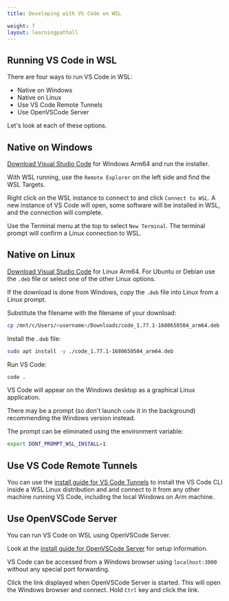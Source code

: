 ```yaml
---
title: Developing with VS Code on WSL

weight: 7
layout: learningpathall
---
```


## Running VS Code in WSL

There are four ways to run VS Code in WSL:
- Native on Windows
- Native on Linux
- Use VS Code Remote Tunnels
- Use OpenVSCode Server

Let's look at each of these options.

## Native on Windows

[Download Visual Studio Code](https://code.visualstudio.com/download) for Windows Arm64 and run the installer. 

With WSL running, use the `Remote Explorer` on the left side and find the WSL Targets.

Right click on the WSL instance to connect to and click `Connect to WSL`. A new instance of VS Code will open, some software will be installed in WSL, and the connection will complete. 

Use the Terminal menu at the top to select `New Terminal`. The terminal prompt will confirm a Linux connection to WSL. 


## Native on Linux

[Download Visual Studio Code](https://code.visualstudio.com/download) for Linux Arm64. For Ubuntu or Debian use the `.deb` file or select one of the other Linux options.

If the download is done from Windows, copy the `.deb` file into Linux from a Linux prompt. 

Substitute the filename with the filename of your download: 

```bash
cp /mnt/c/Users/<username>/Downloads/code_1.77.1-1680650504_arm64.deb .
```

Install the `.deb` file:

```bash
sudo apt install -y ./code_1.77.1-1680650504_arm64.deb
```

Run VS Code:

```bash
code . 
```

VS Code will appear on the Windows desktop as a graphical Linux application.

There may be a prompt (so don't launch `code` it in the background) recommending the Windows version instead.

The prompt can be eliminated using the environment variable:

```bash
export DONT_PROMPT_WSL_INSTALL=1
```

## Use VS Code Remote Tunnels

You can use the [install guide for VS Code Tunnels](/install-guides/vscode-tunnels/) to install the VS Code CLI inside a WSL Linux distribution and and connect to it from any other machine running VS Code, including the local Windows on Arm machine.

## Use OpenVSCode Server

You can run VS Code on WSL using OpenVSCode Server.

Look at the [install guide for OpenVSCode Server](/install-guides/openvscode-server/) for setup information. 

VS Code can be accessed from a Windows browser using `localhost:3000` without any special port forwarding.

Click the link displayed when OpenVSCode Server is started. This will open the Windows browser and connect. Hold `Ctrl` key and click the link.



